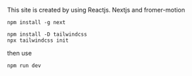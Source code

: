 This site is created by using Reactjs. Nextjs and fromer-motion

```Install next.js
npm install -g next
```
```Install tailwind
npm install -D tailwindcss
npx tailwindcss init
```


then use 
```
npm run dev
```
